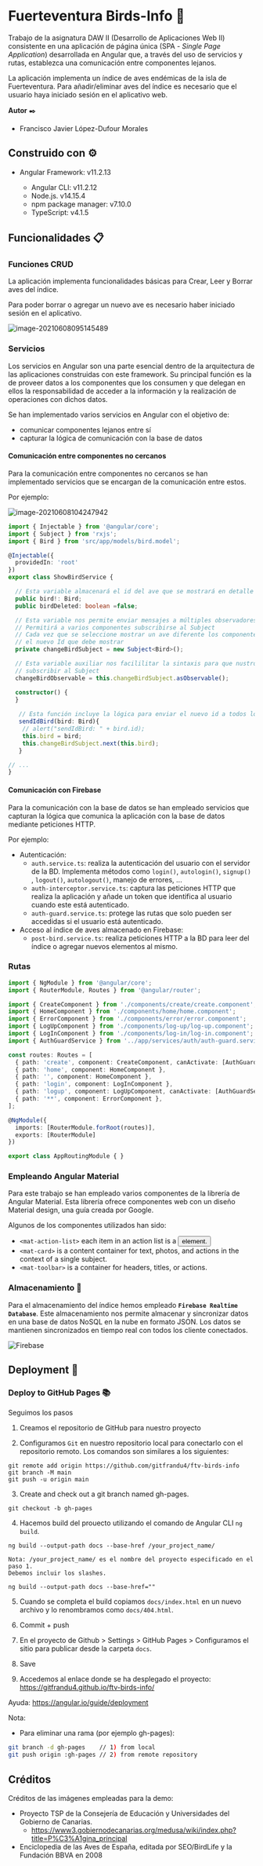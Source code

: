# Fuerteventura Birds-Info 🦅

Trabajo de la asignatura DAW II (Desarrollo de Aplicaciones Web II) consistente en una aplicación de página única (SPA - _Single Page Application_) desarrollada en Angular que, a través del uso de servicios y rutas, establezca una comunicación entre componentes lejanos. 

La aplicación implementa un índice de aves endémicas de la isla de Fuerteventura. Para añadir/eliminar aves del índice es necesario que el usuario haya iniciado sesión en el aplicativo web. 

**Autor** ✒️

* Francisco Javier López-Dufour Morales

## Construido con ⚙️

* Angular Framework: v11.2.13

    * Angular CLI: v11.2.12
    * Node.js. v14.15.4
    * npm package manager: v7.10.0
    * TypeScript: v4.1.5

## Funcionalidades 📋

### Funciones CRUD

La aplicación implementa funcionalidades básicas para Crear, Leer y Borrar aves del índice. 

Para poder borrar o agregar un nuevo ave es necesario haber iniciado sesión en el aplicativo. 

![image-20210608095145489](images/image-20210608095145489.png)

### Servicios

Los servicios en Angular son una parte esencial dentro de la arquitectura de las aplicaciones construidas con este framework. Su principal función es la de proveer datos a los componentes que los consumen y que delegan en ellos la responsabilidad de acceder a la información y la realización de operaciones con dichos datos. 

Se han implementado varios servicios en Angular con el objetivo de:

* comunicar componentes lejanos entre sí  
* capturar la lógica de comunicación con la base de datos

#### Comunicación entre componentes no cercanos

Para la comunicación entre componentes no cercanos se han implementado servicios que se encargan de la comunicación entre estos. 

Por ejemplo:

![image-20210608104247942](images/image-20210608104247942.png)

```typescript
import { Injectable } from '@angular/core';
import { Subject } from 'rxjs';
import { Bird } from 'src/app/models/bird.model';

@Injectable({
  providedIn: 'root'
})
export class ShowBirdService {

  // Esta variable almacenará el id del ave que se mostrará en detalle en la home
  public bird!: Bird;
  public birdDeleted: boolean =false;

  // Esta variable nos permite enviar mensajes a múltiples observadores
  // Permitirá a varios componentes subscribirse al Subject
  // Cada vez que se seleccione mostrar un ave diferente los componentes (BirdInfoComponent) recibirá 
  // el nuevo Id que debe mostrar
  private changeBirdSubject = new Subject<Bird>();

  // Esta variable auxiliar nos facililitar la sintaxis para que nustros componentes se puedan
  // subscribir al Subject
  changeBirdObservable = this.changeBirdSubject.asObservable();

  constructor() {
  }
  
   // Esta función incluye la lógica para enviar el nuevo id a todos los componentes subscritos al Subject 
   sendIdBird(bird: Bird){
    // alert("sendIdBird: " + bird.id);
    this.bird = bird;
    this.changeBirdSubject.next(this.bird);
   }

// ...
}
```



#### Comunicación con Firebase

Para la comunicación con la base de datos se han empleado servicios que capturan la lógica que comunica la aplicación con la base de datos mediante peticiones HTTP. 

Por ejemplo:

* Autenticación: 
    * `auth.service.ts`: realiza la autenticación del usuario con el servidor de la BD. Implementa métodos como `login()`, `autologin()`, `signup()` , `logout()`, `autologout()`, manejo de errores, ...
    * `auth-interceptor.service.ts`: captura las peticiones HTTP que realiza la aplicación y añade un token que identifica al usuario cuando este está autenticado. 
    * `auth-guard.service.ts`: protege las rutas que solo pueden ser accedidas si el usuario está autenticado. 
* Acceso al índice de aves almacenado en Firebase:
    * `post-bird.service.ts`: realiza peticiones HTTP a la BD para leer del índice o agregar nuevos elementos al mismo. 

### Rutas

```typescript
import { NgModule } from '@angular/core';
import { RouterModule, Routes } from '@angular/router';

import { CreateComponent } from './components/create/create.component';
import { HomeComponent } from './components/home/home.component';
import { ErrorComponent } from './components/error/error.component';
import { LogUpComponent } from './components/log-up/log-up.component';
import { LogInComponent } from './components/log-in/log-in.component';
import { AuthGuardService } from '../app/services/auth/auth-guard.service';

const routes: Routes = [
  { path: 'create', component: CreateComponent, canActivate: [AuthGuardService]},
  { path: 'home', component: HomeComponent },
  { path: '', component: HomeComponent },
  { path: 'login', component: LogInComponent },
  { path: 'logup', component: LogUpComponent, canActivate: [AuthGuardService] },
  { path: '**', component: ErrorComponent },
];

@NgModule({
  imports: [RouterModule.forRoot(routes)],
  exports: [RouterModule]
})

export class AppRoutingModule { }
```




### Empleando Angular Material

Para este trabajo se han empleado varios componentes de la librería de Angular Material. Esta librería ofrece componentes web con un diseño Material design, una guía creada por Google. 

Algunos de los componentes utilizados han sido:

* `<mat-action-list>` each item in an action list is a <button> element.
* `<mat-card>` is a content container for text, photos, and actions in the context of a single subject.
* `<mat-toolbar>` is a container for headers, titles, or actions.

### Almacenamiento 💾

Para el almacenamiento del índice hemos empleado **`Firebase Realtime Database`**. Este almacenamiento nos permite almacenar y sincronizar datos en una base de datos NoSQL en la nube en formato JSON. Los datos se mantienen sincronizados en tiempo real con todos los cliente conectados. 

<img src="https://www.gstatic.com/devrel-devsite/prod/vacc2a2a4a4394c7c42dc62dba69eb022d7680ce4a368d4b28c3e984cc9155a81/firebase/images/lockup.png?dcb_=0.8896867411947109" alt="Firebase">

## Deployment 🚀

### Deploy to GitHub Pages 📚

Seguimos los pasos

1. Creamos el repositorio de GitHub para nuestro proyecto

2. Configuramos `Git` en nuestro repositorio local para conectarlo con el repositorio remoto. Los comandos son similares a los siguientes:

```
git remote add origin https://github.com/gitfrandu4/ftv-birds-info
git branch -M main
git push -u origin main
```

3. Create and check out a git branch named gh-pages.

```
git checkout -b gh-pages
```

4. Hacemos build del prouecto utilizando el comando de Angular CLI `ng build`.

```
ng build --output-path docs --base-href /your_project_name/

Nota: /your_project_name/ es el nombre del proyecto especificado en el paso 1. 
Debemos incluir los slashes. 

ng build --output-path docs --base-href=""
```

5. Cuando se completa el build copiamos `docs/index.html` en un nuevo archivo y lo renombramos como `docs/404.html`.

6. Commit + push

7. En el proyecto de Github > Settings > GitHub Pages > Configuramos el sitio para publicar desde la carpeta `docs`.

8. Save

9. Accedemos al enlace donde se ha desplegado el proyecto: https://gitfrandu4.github.io/ftv-birds-info/

Ayuda: https://angular.io/guide/deployment

Nota:

* Para eliminar una rama (por ejemplo gh-pages):

```bash
git branch -d gh-pages    // 1) from local
git push origin :gh-pages // 2) from remote repository
```

## Créditos

Créditos de las imágenes empleadas para la demo:

* Proyecto TSP de la Consejería de Educación y Universidades del Gobierno de Canarias.
    * https://www3.gobiernodecanarias.org/medusa/wiki/index.php?title=P%C3%A1gina_principal 
* Enciclopedia de las Aves de España, editada por SEO/BirdLife y la Fundación BBVA en 2008